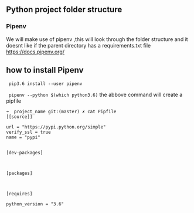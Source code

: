 ## Python project folder structure

### Pipenv
We will make use of pipenv ,this will look through the folder structure and it doesnt like if the parent directory has a requirements.txt file
https://docs.pipenv.org/

## how to install Pipenv

``` pip3.6 install --user pipenv```

``` pipenv --python $(which python3.6)```
the abbove command will create a pipfile

```
➜  project_name git:(master) ✗ cat Pipfile
[[source]]

url = "https://pypi.python.org/simple"
verify_ssl = true
name = "pypi"


[dev-packages]



[packages]



[requires]

python_version = "3.6"
```

